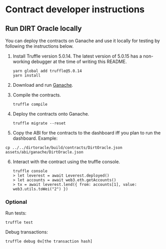 # Contract developer instructions

## Run DIRT Oracle locally

You can deploy the contracts on Ganache and use it locally for testing by following the instructions below.

1. Install Truffle version 5.0.14. The latest version of 5.0.15 has a non-working debugger at the time of writing this README.

    ```shell
    yarn global add truffle@5.0.14
    yarn install
    ```

2. Download and run [Ganache](https://truffleframework.com/ganache).

3. Compile the contracts.

    ```shell
    truffle compile
    ```

4. Deploy the contracts onto Ganache.

    ```shell
    truffle migrate --reset
    ```
5. Copy the ABI for the contracts to the dashboard iff you plan to run the dashboard. Example: 
```
cp ../../dirtoracle/build/contracts/DirtOracle.json assets/abi/ganache/DirtOracle.json
```
6. Interact with the contract using the truffle console.

    ```shell
    truffle console
    > let leverest = await Leverest.deployed()
    > let accounts = await web3.eth.getAccounts()
    > tx = await leverest.lend({ from: accounts[1], value: web3.utils.toWei("2") })
    ```

### Optional

Run tests:

```shell
truffle test
```

Debug transactions:

```shell
truffle debug 0x[the transaction hash]
```
